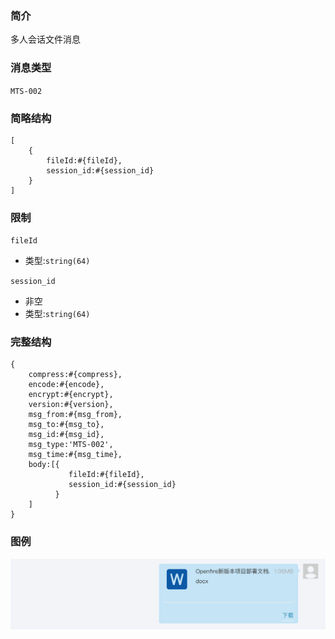 ### 简介

多人会话文件消息

### 消息类型

`MTS-002`

### 简略结构
```
[
    {
        fileId:#{fileId},
        session_id:#{session_id}
    }
]
```
### 限制

`fileId`
- 类型:`string(64)`

`session_id`
- 非空
- 类型:`string(64)`

### 完整结构
```
{
    compress:#{compress},
    encode:#{encode},
    encrypt:#{encrypt},
    version:#{version},
    msg_from:#{msg_from},
    msg_to:#{msg_to},
    msg_id:#{msg_id},
    msg_type:'MTS-002',
    msg_time:#{msg_time},
    body:[{
             fileId:#{fileId},
             session_id:#{session_id}
          }
    ]
}
```

### 图例

![Alt text][demo]

[demo]:https://github.com/GepengCn/tlim/blob/master/images/MTT_002.png?raw=true
